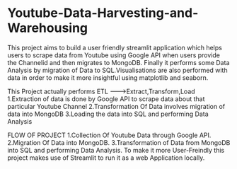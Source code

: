 # Youtube-Data-Harvesting-and-Warehousing
This project aims to build a user friendly streamlit application which helps users to scrape data from Youtube using Google API when users provide the Channelid and then migrates to MongoDB. Finally it performs some Data Analysis by migration of Data to SQL.Visualisations are also performed with data in order to make it more insightful using matplotlib and seaborn.

This Project actually performs ETL --->Extract,Transform,Load
1.Extraction of data is done by Google API to scrape data about that particular Youtube Channel
2.Transformation Of Data involves migration of data into MongoDB
3.Loading the data into SQL and performing Data Analysis


FLOW OF PROJECT
1.Collection Of Youtube Data through Google API.
2.Migration Of Data into MongoDB.
3.Transformation of Data from MongoDB into SQL and performing Data Analysis.
To make it more User-Freindly this project makes use of Streamlit to run it as a web Application locally.
